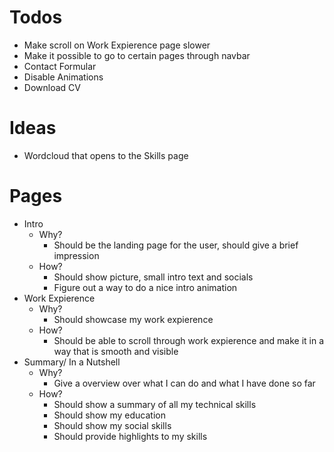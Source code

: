 # Todos
- Make scroll on Work Expierence page slower 
- Make it possible to go to certain pages through navbar
- Contact Formular
- Disable Animations
- Download CV

# Ideas
- Wordcloud that opens to the Skills page


# Pages
- Intro
    - Why?
        - Should be the landing page for the user, should give a brief impression
    - How?
        - Should show picture, small intro text and socials
        - Figure out a way to do a nice intro animation
- Work Expierence
    - Why?
        - Should showcase my work expierence
    - How?
        - Should be able to scroll through work expierence and make it in a way that is smooth and visible
- Summary/ In a Nutshell
    - Why?
        - Give a overview over what I can do and what I have done so far
    - How?
        - Should show a summary of all my technical skills
        - Should show my education 
        - Should show my social skills
        - Should provide highlights to my skills
